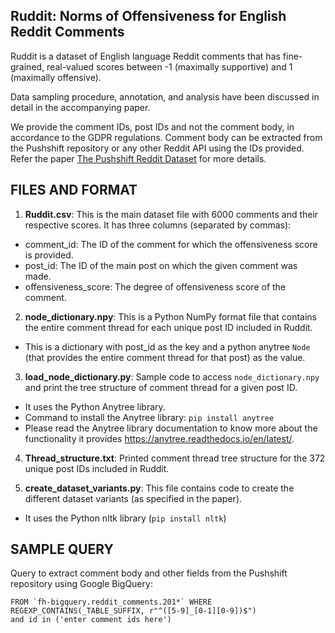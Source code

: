 Ruddit: Norms of Offensiveness for English Reddit Comments
----------------------------------------------------------

Ruddit is a dataset of English language Reddit comments that has fine-grained, real-valued scores between -1 (maximally supportive) and 1 (maximally offensive).

Data sampling procedure, annotation, and analysis have been discussed in detail in the accompanying paper.

We provide the comment IDs, post IDs and not the comment body, in accordance to the GDPR regulations. Comment body can be extracted from the Pushshift repository or any other Reddit API using the IDs provided. Refer the paper [The Pushshift Reddit Dataset](https://arxiv.org/pdf/2001.08435.pdf) for more details.

FILES AND FORMAT
----------------

1. **Ruddit.csv**: This is the main dataset file with 6000 comments and their respective scores. 
It has three columns (separated by commas):
- comment_id: The ID of the comment for which the offensiveness score is provided.
- post_id: The ID of the main post on which the given comment was made. 
- offensiveness_score: The degree of offensiveness score of the comment.

2. **node_dictionary.npy**: This is a Python NumPy format file that contains the entire comment thread for each unique post ID included in Ruddit.
- This is a dictionary with post_id as the key and a python anytree `Node` (that provides the entire comment thread for that post) as the value.

3. **load_node_dictionary.py**: Sample code to access `node_dictionary.npy` and print the tree structure of comment thread for a given post ID.
- It uses the Python Anytree library. 
- Command to install the Anytree library: `pip install anytree`
- Please read the Anytree library documentation to know more about the functionality it provides <https://anytree.readthedocs.io/en/latest/>. 

4. **Thread_structure.txt**: Printed comment thread tree structure for the 372 unique post IDs included in Ruddit.

5. **create_dataset_variants.py**: This file contains code to create the different dataset variants (as specified in the paper).
- It uses the Python nltk library (`pip install nltk`)


SAMPLE QUERY
------------
Query to extract comment body and other fields from the Pushshift repository using Google BigQuery:

```SELECT id, body, subreddit, 
FROM `fh-bigquery.reddit_comments.201*` WHERE REGEXP_CONTAINS(_TABLE_SUFFIX, r"^([5-9]_[0-1][0-9])$")
and id in ('enter comment ids here')
```
